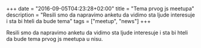 +++
date = "2016-09-05T04:23:28+02:00"
title = "Tema prvog js meetupa"
description = "Resili smo da napravimo anketu da vidimo sta ljude interesuje i sta bi hteli da bude tema"
tags = ["meetup", "news"]
+++

Resili smo da napravimo anketu da vidimo sta ljude interesuje i sta bi hteli da bude tema prvog js meetupa u nisu.
